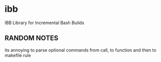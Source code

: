 # ibb
IBB Library for Incremental Bash Builds

## RANDOM NOTES
its annoying to parse optional commands from call, to function and then to makefile rule